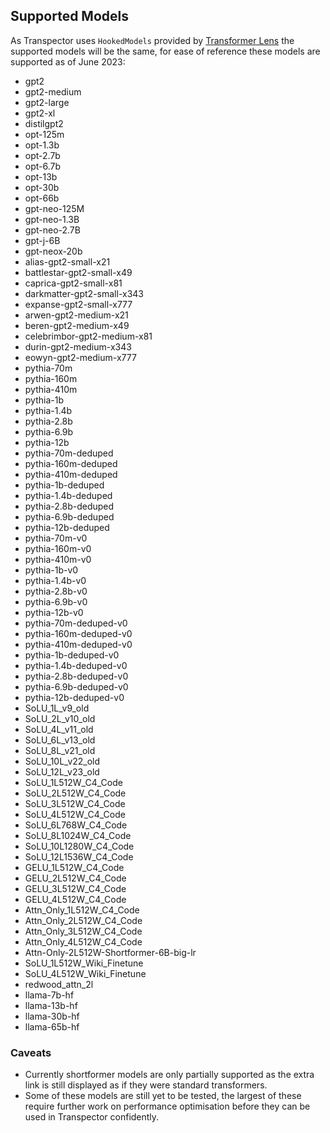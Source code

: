 ## Supported Models
As Transpector uses `HookedModels` provided by [Transformer Lens](https://github.com/neelnanda-io/TransformerLens) the supported models will be the same, for ease of reference these models are supported as of June 2023:

- gpt2
- gpt2-medium
- gpt2-large
- gpt2-xl
- distilgpt2
- opt-125m
- opt-1.3b
- opt-2.7b
- opt-6.7b
- opt-13b
- opt-30b
- opt-66b
- gpt-neo-125M
- gpt-neo-1.3B
- gpt-neo-2.7B
- gpt-j-6B
- gpt-neox-20b
- alias-gpt2-small-x21
- battlestar-gpt2-small-x49
- caprica-gpt2-small-x81
- darkmatter-gpt2-small-x343
- expanse-gpt2-small-x777
- arwen-gpt2-medium-x21
- beren-gpt2-medium-x49
- celebrimbor-gpt2-medium-x81
- durin-gpt2-medium-x343
- eowyn-gpt2-medium-x777
- pythia-70m
- pythia-160m
- pythia-410m
- pythia-1b
- pythia-1.4b
- pythia-2.8b
- pythia-6.9b
- pythia-12b
- pythia-70m-deduped
- pythia-160m-deduped
- pythia-410m-deduped
- pythia-1b-deduped
- pythia-1.4b-deduped
- pythia-2.8b-deduped
- pythia-6.9b-deduped
- pythia-12b-deduped
- pythia-70m-v0
- pythia-160m-v0
- pythia-410m-v0
- pythia-1b-v0
- pythia-1.4b-v0
- pythia-2.8b-v0
- pythia-6.9b-v0
- pythia-12b-v0
- pythia-70m-deduped-v0
- pythia-160m-deduped-v0
- pythia-410m-deduped-v0
- pythia-1b-deduped-v0
- pythia-1.4b-deduped-v0
- pythia-2.8b-deduped-v0
- pythia-6.9b-deduped-v0
- pythia-12b-deduped-v0
- SoLU_1L_v9_old
- SoLU_2L_v10_old
- SoLU_4L_v11_old
- SoLU_6L_v13_old
- SoLU_8L_v21_old
- SoLU_10L_v22_old
- SoLU_12L_v23_old
- SoLU_1L512W_C4_Code
- SoLU_2L512W_C4_Code
- SoLU_3L512W_C4_Code
- SoLU_4L512W_C4_Code
- SoLU_6L768W_C4_Code
- SoLU_8L1024W_C4_Code
- SoLU_10L1280W_C4_Code
- SoLU_12L1536W_C4_Code
- GELU_1L512W_C4_Code
- GELU_2L512W_C4_Code
- GELU_3L512W_C4_Code
- GELU_4L512W_C4_Code
- Attn_Only_1L512W_C4_Code
- Attn_Only_2L512W_C4_Code
- Attn_Only_3L512W_C4_Code
- Attn_Only_4L512W_C4_Code
- Attn-Only-2L512W-Shortformer-6B-big-lr
- SoLU_1L512W_Wiki_Finetune
- SoLU_4L512W_Wiki_Finetune
- redwood_attn_2l
- llama-7b-hf
- llama-13b-hf
- llama-30b-hf
- llama-65b-hf

### Caveats 
- Currently shortformer models are only partially supported as the extra link is still displayed as if they were standard transformers.
- Some of these models are still yet to be tested, the largest of these require further work on performance optimisation before they can be used in Transpector confidently.